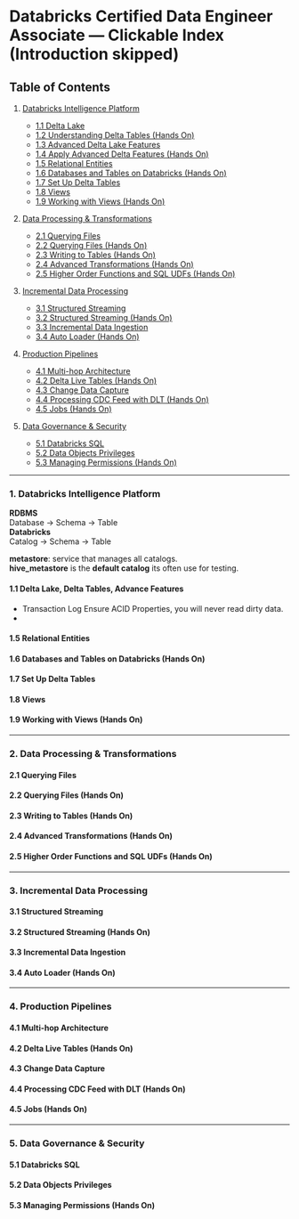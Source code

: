 # Databricks Certified Data Engineer Associate — Clickable Index (Introduction skipped)

## Table of Contents
1. [Databricks Intelligence Platform](#1-databricks-intelligence-platform)
   - [1.1 Delta Lake](#11-delta-lake)
   - [1.2 Understanding Delta Tables (Hands On)](#12-understanding-delta-tables-hands-on)
   - [1.3 Advanced Delta Lake Features](#13-advanced-delta-lake-features)
   - [1.4 Apply Advanced Delta Features (Hands On)](#14-apply-advanced-delta-features-hands-on)
   - [1.5 Relational Entities](#15-relational-entities)
   - [1.6 Databases and Tables on Databricks (Hands On)](#16-databases-and-tables-on-databricks-hands-on)
   - [1.7 Set Up Delta Tables](#17-set-up-delta-tables)
   - [1.8 Views](#18-views)
   - [1.9 Working with Views (Hands On)](#19-working-with-views-hands-on)

2. [Data Processing & Transformations](#2-data-processing--transformations)
   - [2.1 Querying Files](#21-querying-files)
   - [2.2 Querying Files (Hands On)](#22-querying-files-hands-on)
   - [2.3 Writing to Tables (Hands On)](#23-writing-to-tables-hands-on)
   - [2.4 Advanced Transformations (Hands On)](#24-advanced-transformations-hands-on)
   - [2.5 Higher Order Functions and SQL UDFs (Hands On)](#25-higher-order-functions-and-sql-udfs-hands-on)

3. [Incremental Data Processing](#3-incremental-data-processing)
   - [3.1 Structured Streaming](#31-structured-streaming)
   - [3.2 Structured Streaming (Hands On)](#32-structured-streaming-hands-on)
   - [3.3 Incremental Data Ingestion](#33-incremental-data-ingestion)
   - [3.4 Auto Loader (Hands On)](#34-auto-loader-hands-on)

4. [Production Pipelines](#4-production-pipelines)
   - [4.1 Multi-hop Architecture](#41-multi-hop-architecture)
   - [4.2 Delta Live Tables (Hands On)](#42-delta-live-tables-hands-on)
   - [4.3 Change Data Capture](#43-change-data-capture)
   - [4.4 Processing CDC Feed with DLT (Hands On)](#44-processing-cdc-feed-with-dlt-hands-on)
   - [4.5 Jobs (Hands On)](#45-jobs-hands-on)

5. [Data Governance & Security](#5-data-governance--security)
   - [5.1 Databricks SQL](#51-databricks-sql)
   - [5.2 Data Objects Privileges](#52-data-objects-privileges)
   - [5.3 Managing Permissions (Hands On)](#53-managing-permissions-hands-on)

---

### 1. Databricks Intelligence Platform

**RDBMS**  
Database → Schema → Table  
**Databricks**  
Catalog → Schema → Table   

**metastore**: service that manages all catalogs.   
**hive_metastore** is the **default catalog** its often use for testing.  


#### 1.1 Delta Lake, Delta Tables, Advance Features

- Transaction Log Ensure ACID Properties, you will never read dirty data.
- 

#### 1.5 Relational Entities
#### 1.6 Databases and Tables on Databricks (Hands On)
#### 1.7 Set Up Delta Tables
#### 1.8 Views
#### 1.9 Working with Views (Hands On)

---

### 2. Data Processing & Transformations
#### 2.1 Querying Files
#### 2.2 Querying Files (Hands On)
#### 2.3 Writing to Tables (Hands On)
#### 2.4 Advanced Transformations (Hands On)
#### 2.5 Higher Order Functions and SQL UDFs (Hands On)

---

### 3. Incremental Data Processing
#### 3.1 Structured Streaming
#### 3.2 Structured Streaming (Hands On)
#### 3.3 Incremental Data Ingestion
#### 3.4 Auto Loader (Hands On)

---

### 4. Production Pipelines
#### 4.1 Multi-hop Architecture
#### 4.2 Delta Live Tables (Hands On)
#### 4.3 Change Data Capture
#### 4.4 Processing CDC Feed with DLT (Hands On)
#### 4.5 Jobs (Hands On)

---

### 5. Data Governance & Security
#### 5.1 Databricks SQL
#### 5.2 Data Objects Privileges
#### 5.3 Managing Permissions (Hands On)
